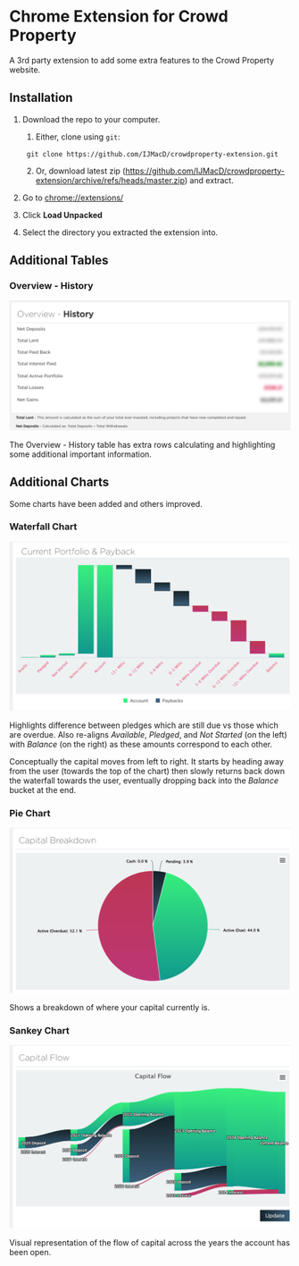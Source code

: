 # Chrome Extension for Crowd Property

A 3rd party extension to add some extra features to the Crowd Property website.

## Installation

1. Download the repo to your computer.
   1. Either, clone using `git`:
   ```
    git clone https://github.com/IJMacD/crowdproperty-extension.git
   ```

   2. Or, download latest zip (https://github.com/IJMacD/crowdproperty-extension/archive/refs/heads/master.zip)
   and extract.
2. Go to [chrome://extensions/](chrome://extensions/)
3. Click **Load Unpacked**
4. Select the directory you extracted the extension into.

## Additional Tables

### Overview - History

![Overview - History Table](images/history.png)

The Overview - History table has extra rows calculating and highlighting some
additional important information.

## Additional Charts

Some charts have been added and others improved.

### Waterfall Chart

![waterfall chart](images/waterfall.png)

Highlights difference between pledges which are still due vs those which are
overdue. Also re-aligns *Available*, *Pledged*, and *Not Started* (on the left)
with *Balance* (on the right) as these amounts correspond to each other.

Conceptually the capital moves from left to right. It starts by heading away
from the user (towards the top of the chart) then slowly returns back down the
waterfall towards the user, eventually dropping back into the *Balance* bucket
at the end.


### Pie Chart

![pie chart](images/pie.png)

Shows a breakdown of where your capital currently is.

### Sankey Chart

![sankey chart](images/sankey.png)

Visual representation of the flow of capital across the years the account has
been open.
